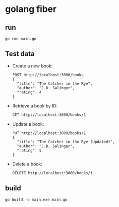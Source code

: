 # golang fiber


## run 

```
go run main.go
```
## Test data

- Create a new book:
  ```
  POST http://localhost:3000/books
  {
    "title": "The Catcher in the Rye",
    "author": "J.D. Salinger",
    "rating": 4
  }
  ```

- Retrieve a book by ID:
  ```
  GET http://localhost:3000/books/1
  ```

- Update a book:
  ```
  PUT http://localhost:3000/books/1
  {
    "title": "The Catcher in the Rye (Updated)",
    "author": "J.D. Salinger",
    "rating": 5
  }
  ```

- Delete a book:
  ```
  DELETE http://localhost:3000/books/1
  ```


## build 

```
go build -o main.exe main.go

```